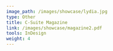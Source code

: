 ```yaml
---
image_path: /images/showcase/lydia.jpg
type: Other
title: C-Suite Magazine
link: /images/showcase/magazine2.pdf
tools: InDesign
weight: 4
---
```

